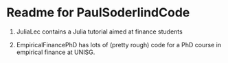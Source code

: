 Readme for PaulSoderlindCode
============================

1. JuliaLec contains a Julia tutorial aimed at finance students

2. EmpiricalFinancePhD has lots of (pretty rough) code for a PhD course in empirical finance at UNISG.
